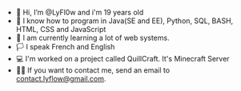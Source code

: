 - 👋 Hi, I’m @LyFl0w and i'm 19 years old
- 👀 I know how to program in Java(SE and EE), Python, SQL, BASH, HTML, CSS and JavaScript
- 🌱 I am currently learning a lot of web systems.
-  🏳 I speak French and English
- 💻 I'm worked on a project called QuillCraft. It's Minecraft Server 
- 👨‍💻 If you want to contact me, send an email to contact.lyflow@gmail.com.
